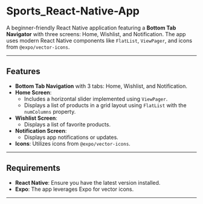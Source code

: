 # Sports_React-Native-App

A beginner-friendly React Native application featuring a **Bottom Tab Navigator** with three screens: Home, Wishlist, and Notification. The app uses modern React Native components like `FlatList`, `ViewPager`, and icons from `@expo/vector-icons`.

---

## Features
- **Bottom Tab Navigation** with 3 tabs: Home, Wishlist, and Notification.
- **Home Screen**:
  - Includes a horizontal slider implemented using `ViewPager`.
  - Displays a list of products in a grid layout using `FlatList` with the `numColumns` property.
- **Wishlist Screen**:
  - Displays a list of favorite products.
- **Notification Screen**:
  - Displays app notifications or updates.
- **Icons**: Utilizes icons from `@expo/vector-icons`.

---

## Requirements
- **React Native**: Ensure you have the latest version installed.
- **Expo**: The app leverages Expo for vector icons.

---  
